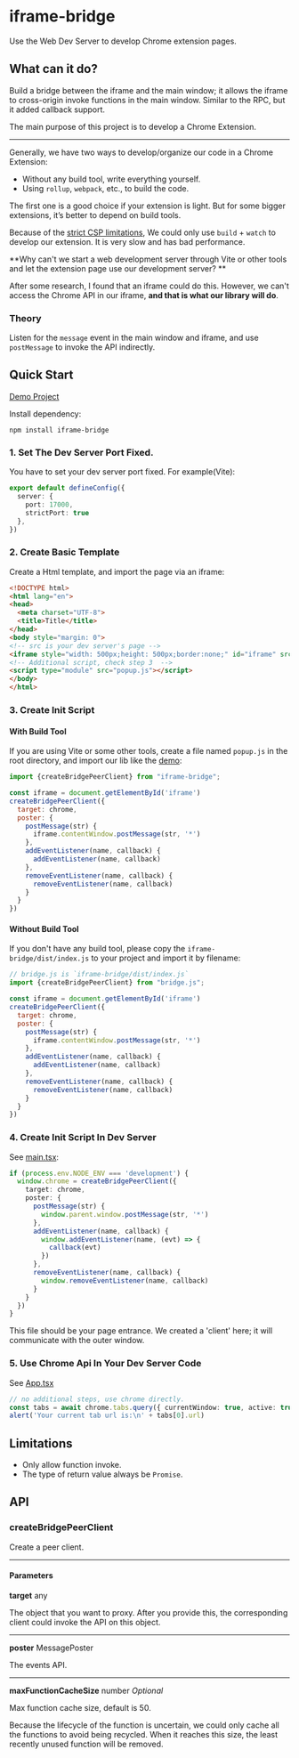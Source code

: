 # iframe-bridge

Use the Web Dev Server to develop Chrome extension pages.

## What can it do?

Build a bridge between the iframe and the main window; it allows the iframe to cross-origin invoke functions in the main window.
Similar to the RPC, but it added callback support. 

The main purpose of this project is to develop a Chrome Extension.

---

Generally, we have two ways to develop/organize our code in a Chrome Extension:

- Without any build tool, write everything yourself.
- Using `rollup`, `webpack`, etc., to build the code.

The first one is a good choice if your extension is light. But for some bigger extensions, it’s better to depend on build tools.

Because of the [strict CSP limitations](https://developer.chrome.google.cn/docs/extensions/reference/manifest/content-security-policy#extension_pages_policy),
We could only use `build` + `watch` to develop our extension. It is very slow and has bad performance.

**Why can't we start a web development server through Vite or other tools and let the extension page use our development server? **

After some research, I found that an iframe could do this. However,
we can't access the Chrome API in our iframe, **and that is what our library will do**.

### Theory

Listen for the `message` event in the main window and iframe, and use `postMessage` to invoke the API indirectly.

## Quick Start

[Demo Project](/example)

Install dependency:

```shell
npm install iframe-bridge
```

### 1. Set The Dev Server Port Fixed.

You have to set your dev server port fixed. For example(Vite):

```ts
export default defineConfig({
  server: {
    port: 17000,
    strictPort: true
  },
})
```

### 2. Create Basic Template

Create a Html template, and import the page via an iframe:

```html
<!DOCTYPE html>
<html lang="en">
<head>
  <meta charset="UTF-8">
  <title>Title</title>
</head>
<body style="margin: 0">
<!-- src is your dev server's page -->
<iframe style="width: 500px;height: 500px;border:none;" id="iframe" src="http://localhost:17000/popup/popup.html"></iframe>
<!-- Additional script, check step 3  -->
<script type="module" src="popup.js"></script>
</body>
</html>
```

### 3. Create Init Script

#### With Build Tool


If you are using Vite or some other tools, create a file named `popup.js` in the root directory, and import our lib like the [demo](/example/popup-dev.html):

```js
import {createBridgePeerClient} from "iframe-bridge";

const iframe = document.getElementById('iframe')
createBridgePeerClient({
  target: chrome,
  poster: {
    postMessage(str) {
      iframe.contentWindow.postMessage(str, '*')
    },
    addEventListener(name, callback) {
      addEventListener(name, callback)
    },
    removeEventListener(name, callback) {
      removeEventListener(name, callback)
    }
  }
})
```

#### Without Build Tool

If you don't have any build tool, please copy the `iframe-bridge/dist/index.js` to your project and import it by filename:

```js
// bridge.js is `iframe-bridge/dist/index.js`
import {createBridgePeerClient} from "bridge.js";

const iframe = document.getElementById('iframe')
createBridgePeerClient({
  target: chrome,
  poster: {
    postMessage(str) {
      iframe.contentWindow.postMessage(str, '*')
    },
    addEventListener(name, callback) {
      addEventListener(name, callback)
    },
    removeEventListener(name, callback) {
      removeEventListener(name, callback)
    }
  }
})
```

### 4. Create Init Script In Dev Server

See [main.tsx](/example/src/pages/popup/main.tsx):

```ts
if (process.env.NODE_ENV === 'development') {
  window.chrome = createBridgePeerClient({
    target: chrome,
    poster: {
      postMessage(str) {
        window.parent.window.postMessage(str, '*')
      },
      addEventListener(name, callback) {
        window.addEventListener(name, (evt) => {
          callback(evt)
        })
      },
      removeEventListener(name, callback) {
        window.removeEventListener(name, callback)
      }
    }
  })
}
```

This file should be your page entrance. We created a 'client' here; it will communicate with the outer window.

### 5. Use Chrome Api In Your Dev Server Code

See [App.tsx](/example/src/pages/popup/App.tsx)

```ts
// no additional steps, use chrome directly.
const tabs = await chrome.tabs.query({ currentWindow: true, active: true })
alert('Your current tab url is:\n' + tabs[0].url)
```

## Limitations

- Only allow function invoke.
- The type of return value always be `Promise`.

## API

### createBridgePeerClient

Create a peer client.

---

#### Parameters

**target** any

The object that you want to proxy. After you provide this, the corresponding client could invoke the API on this object.

---

**poster** MessagePoster

The events API.

---

**maxFunctionCacheSize** number *Optional*

Max function cache size, default is 50.

Because the lifecycle of the function is uncertain, we could only cache all the functions to avoid being recycled.
When it reaches this size, the least recently unused function will be removed.